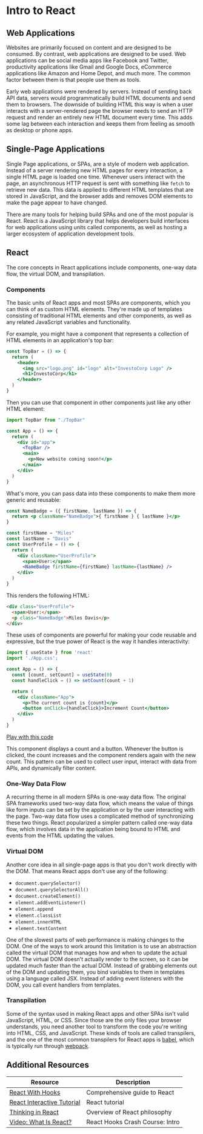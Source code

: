 # Intro to React

## Web Applications

Websites are primarily focused on content and are designed to be consumed. By contrast, web applications are designed to be used. Web applications can be social media apps like Facebook and Twitter, productivity applications like Gmail and Google Docs, eCommerce applications like Amazon and Home Depot, and much more. The common factor between them is that people use them as tools.

Early web applications were rendered by servers. Instead of sending back API data, servers would programmatically build HTML documents and send them to browsers. The downside of building HTML this way is when a user interacts with a server-rendered page the browser needs to send an HTTP request and render an entirely new HTML document every time. This adds some lag between each interaction and keeps them from feeling as smooth as desktop or phone apps.

## Single-Page Applications

Single Page applications, or SPAs, are a style of modern web application. Instead of a server rendering new HTML pages for every interaction, a single HTML page is loaded one time. Whenever users interact with the page, an asynchronous HTTP request is sent with something like `fetch` to retrieve new data. This data is applied to different HTML templates that are stored in JavaScript, and the browser adds and removes DOM elements to make the page appear to have changed.

There are many tools for helping build SPAs and one of the most popular is React. React is a JavaScript library that helps developers build interfaces for web applications using units called components, as well as hosting a larger ecosystem of application development tools.

## React

The core concepts in React applications include components, one-way data flow, the virtual DOM, and transpilation.

### Components

The basic units of React apps and most SPAs are components, which you can think of as custom HTML elements. They're made up of templates consisting of traditional HTML elements and other components, as well as any related JavaScript variables and functionality.

For example, you might have a component that represents a collection of HTML elements in an application's top bar:

```jsx
const TopBar = () => {
  return (
    <header>
      <img src="logo.png" id="logo" alt="InvestoCorp Logo" />
      <h1>InvestoCorp</h1>
    </header>
  )
}
```

Then you can use that component in other components just like any other HTML element:

```jsx
import TopBar from "./TopBar"

const App = () => {
  return (
    <div id="app">
      <TopBar />
      <main>
        <p>New website coming soon!</p>
      </main>
    </div>
  )
}
```

What's more, you can pass data into these components to make them more generic and reusable:

```jsx
const NameBadge = ({ firstName, lastName }) => {
  return <p className="NameBadge">{ firstName } { lastName }</p>
}
```

```jsx
const firstName = "Miles"
const lastName = "Davis"
const UserProfile = () => {
  return (
    <div className="UserProfile">
      <span>User:</span>
      <NameBadge firstName={firstName} lastName={lastName} />
    </div>
  )
}
```

This renders the following HTML:

```html
<div class="UserProfile">
  <span>User:</span>
  <p class="NameBadge">Miles Davis</p>
</div>
```

These uses of components are powerful for making your code reusable and expressive, but the true power of React is the way it handles interactivity:

```jsx
import { useState } from 'react'
import './App.css';

const App = () => {
  const [count, setCount] = useState(0)
  const handleClick = () => setCount(count + 1)

  return (
    <div className="App">
      <p>The current count is {count}</p>
      <button onClick={handleClick}>Increment Count</button>
    </div>
  )
}
```

[Play with this code](https://codesandbox.io/s/sweet-gould-xdbwv?file=/src/App.js)

This component displays a count and a button. Whenever the button is clicked, the count increases and the component renders again with the new count. This pattern can be used to collect user input, interact with data from APIs, and dynamically filter content.

### One-Way Data Flow

A recurring theme in all modern SPAs is one-way data flow. The original SPA frameworks used two-way data flow, which means the value of things like form inputs can be set by the application or by the user interacting with the page. Two-way data flow uses a complicated method of synchronizing these two things. React popularized a simpler pattern called one-way data flow, which involves data in the application being bound to HTML and events from the HTML updating the values.

### Virtual DOM

Another core idea in all single-page apps is that you don't work directly with the DOM. That means React apps don't use any of the following:

* `document.querySelector()`
* `document.querySelectorAll()`
* `document.createElement()`
* `element.addEventListener()`
* `element.append`
* `element.classList`
* `element.innerHTML`
* `element.textContent`

One of the slowest parts of web performance is making changes to the DOM. One of the ways to work around this limitation is to use an abstraction called the virtual DOM that manages how and when to update the actual DOM. The virtual DOM doesn't actually render to the screen, so it can be updated much faster than the actual DOM. Instead of grabbing elements out of the DOM and updating them, you bind variables to them in templates using a language called JSX. Instead of adding event listeners with the DOM, you call event handlers from templates.

### Transpilation

Some of the syntax used in making React apps and other SPAs isn't valid JavaScript, HTML, or CSS. Since those are the only files your browser understands, you need another tool to transform the code you're writing into HTML, CSS, and JavaScript. These kinds of tools are called transpilers, and the one of the most common transpilers for React apps is [babel](https://babeljs.io/), which is typically run through [webpack](https://webpack.js.org/).

## Additional Resources

| Resource | Description |
| --- | --- |
| [React With Hooks](https://reactwithhooks.netlify.app/) | Comprehensive guide to React |
| [React Interactive Tutorial](https://reactwithhooks.netlify.app/tutorial/tutorial.html) | React tutorial |
| [Thinking in React](https://reactwithhooks.netlify.app/docs/thinking-in-react.html) | Overview of React philosophy |
| [Video: What Is React?](https://www.youtube.com/watch?v=9U3IhLAnSxM&t=143s) | React Hooks Crash Course: Intro |

